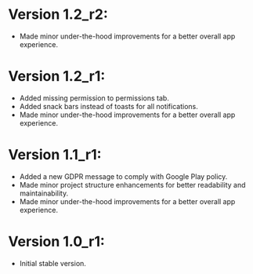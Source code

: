 # Version 1.2_r2:
- Made minor under-the-hood improvements for a better overall app experience.

# Version 1.2_r1:
- Added missing permission to permissions tab.
- Added snack bars instead of toasts for all notifications.
- Made minor under-the-hood improvements for a better overall app experience.

# Version 1.1_r1:
- Added a new GDPR message to comply with Google Play policy.
- Made minor project structure enhancements for better readability and maintainability.
- Made minor under-the-hood improvements for a better overall app experience.

# Version 1.0_r1:
- Initial stable version.